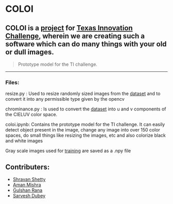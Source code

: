 # COLOI
**COLOI** is a [project](https://sites.google.com/view/coloi/) for [Texas Innovation Challenge](https://innovate.mygov.in/india-innovation-challenge-design-contest-2018/), wherein we are creating such a software which can do many things with your old or dull images.  
---
>Prototype model for the TI challenge.
***
### Files:
resize.py : Used to resize randomly sized images from the [dataset](https://www.kaggle.com/shravankumar9892/image-colorization) and to convert it into any permissible type given by the opencv

chrominance.py : Is used to convert the [dataset](https://www.kaggle.com/shravankumar9892/image-colorization) into u and v components of the CIELUV color space.

coloi.ipynb: Contains the prototype model for the TI challenge. It can easily detect object present in the image, change any image into over 150 color spaces, do small things like resizing the images, etc and also colorize black and white images

Gray scale images used for [training](https://www.kaggle.com/shravankumar9892/image-colorization) are saved as a .npy file 

Contributers:
---
- [Shravan Shetty](https://www.linkedin.com/in/shettyshravankumar/)
- [Aman Mishra](#)
- [Gulshan Rana](#)
- [Sarvesh Dubey](#)
